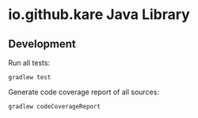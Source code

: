 
# io.github.kare Java Library

## Development

Run all tests:

`gradlew test`

Generate code coverage report of all sources:

`gradlew codeCoverageReport`
